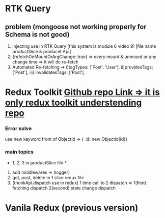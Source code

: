 # RTK Query
## problem (mongoose not working properly for Schema is not good)
1. injecting use in RTK Query [this system is module 6 video 9] [file name productSlice & producet Api]
2. {refetchOnMountOrArgChange: true} => every mount & unmount or any change time => it will do re-fetch
3. Automated Re-fetching => i)tagTypes: ['Post', 'User'], ii)providesTags: ['Post'], iii) invalidatesTags: ['Post'],

# Redux Toolkit [Github repo Link => it is only redux toolkit understending repo](https://github.com/amirulislamhridoy/Redux-toolkit-full-example-module-5-ACC-mir-hossain.git)
### Error solve
use new keyword front of ObjectId => {_id: new ObjectId(id)}
### main topics
* 1, 2, 3 in productSlice file *
1) add middlewares => (logger)
2) get, post, delete in 1 slice redux file
3) (thunkApi.dispatch use in redux) 1 time call to 2 dispatch => 1(first) fetching dispatch 2(second) state change dispatch

# Vanila Redux (previous version)